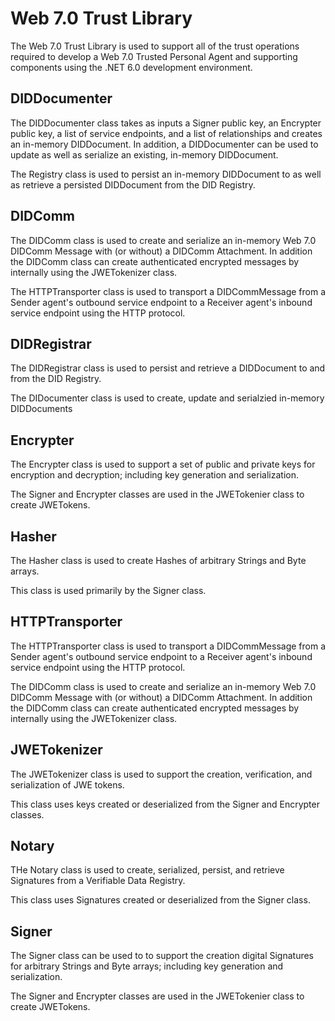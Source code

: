 ﻿# Web 7.0 Trust Library

The Web 7.0 Trust Library is used to support all of the trust operations required to develop a Web 7.0 Trusted Personal Agent and supporting components using the .NET 6.0 development environment.

## DIDDocumenter

The DIDDocumenter class takes as inputs a Signer public key, an Encrypter public key, a list of service endpoints, and a list of relationships and creates an in-memory DIDDocument. In addition, a DIDDocumenter can be used to update as well as serialize an existing, in-memory DIDDocument.

The Registry class is used to persist an in-memory DIDDocument to as well as retrieve a persisted DIDDocument from the DID Registry.

## DIDComm

The DIDComm class is used to create and serialize an in-memory Web 7.0 DIDComm Message with (or without) a DIDComm Attachment. In addition the DIDComm class can create authenticated encrypted messages by internally using the JWETokenizer class.

The HTTPTransporter class is used to transport a DIDCommMessage from a Sender agent's outbound service endpoint to a Receiver agent's inbound service endpoint using the HTTP protocol.

## DIDRegistrar

The DIDRegistrar class is used to persist and retrieve a DIDDocument to and from the DID Registry.

The DIDocumenter class is used to create, update and serialzied in-memory DIDDocuments

## Encrypter

The Encrypter class is used to support a set of public and private keys for encryption and decryption; including key generation and serialization.

The Signer and Encrypter classes are used in the JWETokenier class to create JWETokens.

## Hasher

The Hasher class is used to create Hashes of arbitrary Strings and Byte arrays.

This class is used primarily by the Signer class.

## HTTPTransporter

The HTTPTransporter class is used to transport a DIDCommMessage from a Sender agent's outbound service endpoint to a Receiver agent's inbound service endpoint using the HTTP protocol.

The DIDComm class is used to create and serialize an in-memory Web 7.0 DIDComm Message with (or without) a DIDComm Attachment. In addition the DIDComm class can create authenticated encrypted messages by internally using the JWETokenizer class.

## JWETokenizer

The JWETokenizer class is used to support the creation, verification, and serialization of JWE tokens. 

This class uses keys created or deserialized from the Signer and Encrypter classes. 

## Notary

THe Notary class is used to create, serialized, persist, and retrieve Signatures from a Verifiable Data Registry.

This class uses Signatures created or deserialized from the Signer class.

## Signer

The Signer class can be used to to support the creation digital Signatures for arbitrary Strings and Byte arrays; including key generation and serialization.

The Signer and Encrypter classes are used in the JWETokenier class to create JWETokens.
